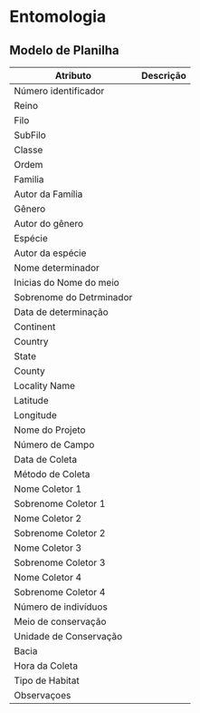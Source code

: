 # Entomologia
## Modelo de Planilha

| Atributo | Descrição |
|-------|--|
| Número identificador |  |
| Reino |   |
| Filo |   |
| SubFilo |   |
| Classe |   |
| Ordem |   |
| Familia |   |
| Autor da Família |   |
| Gênero |   |
| Autor do gênero |   |
| Espécie |   |
| Autor da espécie |   |
| Nome determinador |   |
| Inicias do Nome do meio |   |
| Sobrenome do Detrminador |   |
| Data de determinação |   |
| Continent |   |
| Country |   |
| State |   |
| County |   |
| Locality Name |   |
| Latitude |   |
| Longitude |   |
| Nome do Projeto |   |
| Número de Campo |   |
| Data de Coleta |   |
| Método de Coleta |   |
| Nome Coletor 1 |   |
| Sobrenome Coletor 1 |   |
| Nome Coletor 2 |   |
| Sobrenome Coletor 2 |   |
| Nome Coletor 3 |   |
| Sobrenome Coletor 3 |   |
| Nome Coletor 4 |   |
| Sobrenome Coletor 4 |   |
| Número de indivíduos |   |
| Meio de conservação |   |
| Unidade de Conservação |   |
| Bacia |   |
| Hora da Coleta |   |
| Tipo de Habitat |   |
| Observaçoes |   |
